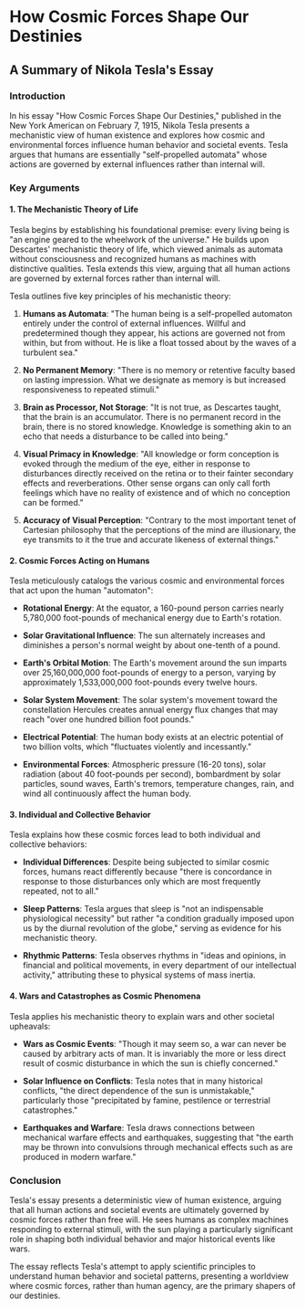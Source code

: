 # How Cosmic Forces Shape Our Destinies
## A Summary of Nikola Tesla's Essay

### Introduction

In his essay "How Cosmic Forces Shape Our Destinies," published in the New York American on February 7, 1915, Nikola Tesla presents a mechanistic view of human existence and explores how cosmic and environmental forces influence human behavior and societal events. Tesla argues that humans are essentially "self-propelled automata" whose actions are governed by external influences rather than internal will.

### Key Arguments

#### 1. The Mechanistic Theory of Life

Tesla begins by establishing his foundational premise: every living being is "an engine geared to the wheelwork of the universe." He builds upon Descartes' mechanistic theory of life, which viewed animals as automata without consciousness and recognized humans as machines with distinctive qualities. Tesla extends this view, arguing that all human actions are governed by external forces rather than internal will.

Tesla outlines five key principles of his mechanistic theory:

1. **Humans as Automata**: "The human being is a self-propelled automaton entirely under the control of external influences. Willful and predetermined though they appear, his actions are governed not from within, but from without. He is like a float tossed about by the waves of a turbulent sea."

2. **No Permanent Memory**: "There is no memory or retentive faculty based on lasting impression. What we designate as memory is but increased responsiveness to repeated stimuli."

3. **Brain as Processor, Not Storage**: "It is not true, as Descartes taught, that the brain is an accumulator. There is no permanent record in the brain, there is no stored knowledge. Knowledge is something akin to an echo that needs a disturbance to be called into being."

4. **Visual Primacy in Knowledge**: "All knowledge or form conception is evoked through the medium of the eye, either in response to disturbances directly received on the retina or to their fainter secondary effects and reverberations. Other sense organs can only call forth feelings which have no reality of existence and of which no conception can be formed."

5. **Accuracy of Visual Perception**: "Contrary to the most important tenet of Cartesian philosophy that the perceptions of the mind are illusionary, the eye transmits to it the true and accurate likeness of external things."

#### 2. Cosmic Forces Acting on Humans

Tesla meticulously catalogs the various cosmic and environmental forces that act upon the human "automaton":

- **Rotational Energy**: At the equator, a 160-pound person carries nearly 5,780,000 foot-pounds of mechanical energy due to Earth's rotation.

- **Solar Gravitational Influence**: The sun alternately increases and diminishes a person's normal weight by about one-tenth of a pound.

- **Earth's Orbital Motion**: The Earth's movement around the sun imparts over 25,160,000,000 foot-pounds of energy to a person, varying by approximately 1,533,000,000 foot-pounds every twelve hours.

- **Solar System Movement**: The solar system's movement toward the constellation Hercules creates annual energy flux changes that may reach "over one hundred billion foot pounds."

- **Electrical Potential**: The human body exists at an electric potential of two billion volts, which "fluctuates violently and incessantly."

- **Environmental Forces**: Atmospheric pressure (16-20 tons), solar radiation (about 40 foot-pounds per second), bombardment by solar particles, sound waves, Earth's tremors, temperature changes, rain, and wind all continuously affect the human body.

#### 3. Individual and Collective Behavior

Tesla explains how these cosmic forces lead to both individual and collective behaviors:

- **Individual Differences**: Despite being subjected to similar cosmic forces, humans react differently because "there is concordance in response to those disturbances only which are most frequently repeated, not to all."

- **Sleep Patterns**: Tesla argues that sleep is "not an indispensable physiological necessity" but rather "a condition gradually imposed upon us by the diurnal revolution of the globe," serving as evidence for his mechanistic theory.

- **Rhythmic Patterns**: Tesla observes rhythms in "ideas and opinions, in financial and political movements, in every department of our intellectual activity," attributing these to physical systems of mass inertia.

#### 4. Wars and Catastrophes as Cosmic Phenomena

Tesla applies his mechanistic theory to explain wars and other societal upheavals:

- **Wars as Cosmic Events**: "Though it may seem so, a war can never be caused by arbitrary acts of man. It is invariably the more or less direct result of cosmic disturbance in which the sun is chiefly concerned."

- **Solar Influence on Conflicts**: Tesla notes that in many historical conflicts, "the direct dependence of the sun is unmistakable," particularly those "precipitated by famine, pestilence or terrestrial catastrophes."

- **Earthquakes and Warfare**: Tesla draws connections between mechanical warfare effects and earthquakes, suggesting that "the earth may be thrown into convulsions through mechanical effects such as are produced in modern warfare."

### Conclusion

Tesla's essay presents a deterministic view of human existence, arguing that all human actions and societal events are ultimately governed by cosmic forces rather than free will. He sees humans as complex machines responding to external stimuli, with the sun playing a particularly significant role in shaping both individual behavior and major historical events like wars.

The essay reflects Tesla's attempt to apply scientific principles to understand human behavior and societal patterns, presenting a worldview where cosmic forces, rather than human agency, are the primary shapers of our destinies.
